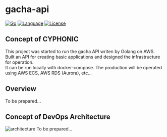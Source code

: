 # gacha-api

[![Go](https://github.com/GotoRen/gacha-api/actions/workflows/go.yml/badge.svg)](https://github.com/GotoRen/gacha-api/actions/workflows/go.yml)
[![Language](https://img.shields.io/badge/Go-1.18.0-blue.svg)](https://github.com/Pluslab/cyphonic)
[![License](https://img.shields.io/badge/license-MIT-blue.svg)](https://opensource.org/licenses/MIT)
## Concept of CYPHONIC
This project was started to run the gacha API writen by Golang on AWS.<br>
Built an API for creating basic applications and designed the infrastructure for operation.<br>
It can be run locally with docker-compose. The production will be operated using AWS ECS, AWS RDS (Aurora), etc...<br>

## Overview
To be prepared...

## Concept of DevOps Architecture
![architecture](https://user-images.githubusercontent.com/63791288/113522998-0c822200-95e0-11eb-851a-ee61c69076f1.png)
To be prepared...
